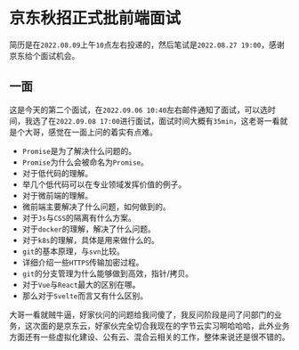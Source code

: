 # 京东秋招正式批前端面试
简历是在`2022.08.09`上午`10`点左右投递的，然后笔试是`2022.08.27 19:00`，感谢京东给个面试机会。

## 一面
这是今天的第二个面试，在`2022.09.06 10:40`左右邮件通知了面试，可以选时间，我选了在`2022.09.08 17:00`进行面试，面试时间大概有`35min`，这老哥一看就是个大哥，感觉在一面上问的着实有点难。

* `Promise`是为了解决什么问题的。
* `Promise`为什么会被命名为`Promise`。
* 对于低代码的理解。
* 举几个低代码可以在专业领域发挥价值的例子。
* 对于微前端的理解。
* 微前端主要解决了什么问题，如何做到的。
* 对于`Js`与`CSS`的隔离有什么方案。
* 对于`docker`的理解，解决了什么问题。
* 对于`k8s`的理解，具体是用来做什么的。
* `git`的基本原理，与`svn`比较。
* 详细介绍一些`HTTPS`传输加密过程。
* `git`的分支管理为什么能够做到高效，指针/拷贝。
* 对于`Vue`与`React`最大的区别在哪。
* 那么对于`Svelte`而言又有什么区别。

大哥一看就贼牛逼，好家伙问的问题给我问傻了，我反问阶段是问了问部门的业务，这次面的是京东云，好家伙完全切合我现在的字节云实习啊哈哈哈，此外业务方面还有一些虚拟化建设、公有云、混合云相关的工作，整体来说还是很不错的。


